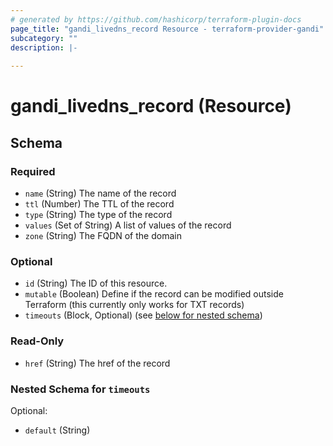 ```yaml
---
# generated by https://github.com/hashicorp/terraform-plugin-docs
page_title: "gandi_livedns_record Resource - terraform-provider-gandi"
subcategory: ""
description: |-
  
---
```


# gandi_livedns_record (Resource)





<!-- schema generated by tfplugindocs -->
## Schema

### Required

- `name` (String) The name of the record
- `ttl` (Number) The TTL of the record
- `type` (String) The type of the record
- `values` (Set of String) A list of values of the record
- `zone` (String) The FQDN of the domain

### Optional

- `id` (String) The ID of this resource.
- `mutable` (Boolean) Define if the record can be modified outside Terraform (this currently only works for TXT records)
- `timeouts` (Block, Optional) (see [below for nested schema](#nestedblock--timeouts))

### Read-Only

- `href` (String) The href of the record

<a id="nestedblock--timeouts"></a>
### Nested Schema for `timeouts`

Optional:

- `default` (String)


